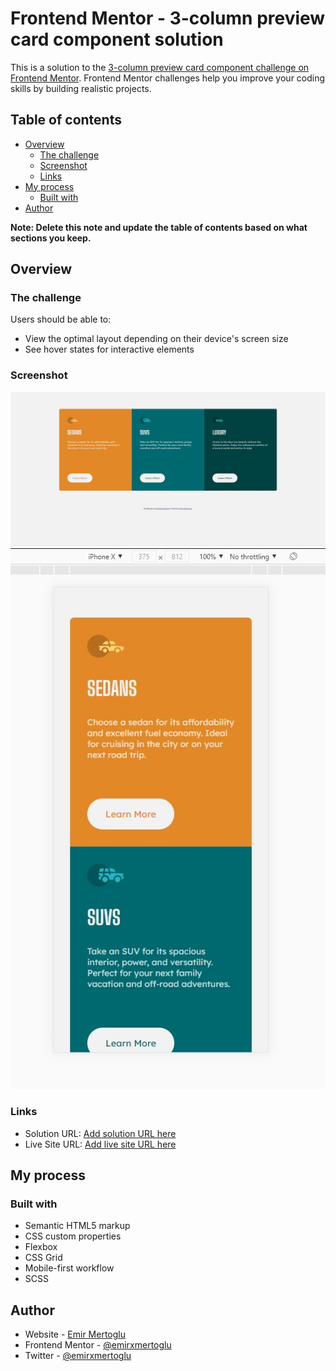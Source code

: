 # Frontend Mentor - 3-column preview card component solution

This is a solution to the [3-column preview card component challenge on Frontend Mentor](https://www.frontendmentor.io/challenges/3column-preview-card-component-pH92eAR2-). Frontend Mentor challenges help you improve your coding skills by building realistic projects. 

## Table of contents

- [Overview](#overview)
  - [The challenge](#the-challenge)
  - [Screenshot](#screenshot)
  - [Links](#links)
- [My process](#my-process)
  - [Built with](#built-with)
- [Author](#author)

**Note: Delete this note and update the table of contents based on what sections you keep.**

## Overview

### The challenge

Users should be able to:

- View the optimal layout depending on their device's screen size
- See hover states for interactive elements

### Screenshot

![](./design/desktop.jpg)
![](./design/mobile.jpg)


### Links

- Solution URL: [Add solution URL here](https://github.com/emirxmertoglu/3-column-preview-card-component)
- Live Site URL: [Add live site URL here](https://3-column-preview-card-component-seven.vercel.app/)

## My process

### Built with

- Semantic HTML5 markup
- CSS custom properties
- Flexbox
- CSS Grid
- Mobile-first workflow
- SCSS

## Author

- Website - [Emir Mertoglu](https://emirxmertoglu.github.io)
- Frontend Mentor - [@emirxmertoglu](https://www.frontendmentor.io/profile/emirxmertoglu)
- Twitter - [@emirxmertoglu](https://www.twitter.com/emirxmertoglu)
